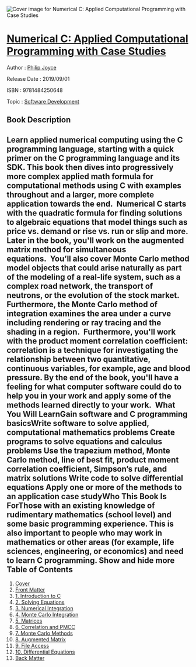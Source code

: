 ![Cover image for Numerical C: Applied Computational Programming with Case Studies](https://imgdetail.ebookreading.net/cover/cover/20200215/EB9781484250648.jpg)

[Numerical C: Applied Computational Programming with Case Studies](https://ebookreading.net/view/book/Numerical+C%3A+Applied+Computational+Programming+with+Case+Studies-EB9781484250648_1.html "Numerical C: Applied Computational Programming with Case Studies")
====================================================================================================================

Author : [Philip Joyce](https://ebookreading.net/search/author/Philip+Joyce)

Release Date : 2019/09/01

ISBN : 9781484250648

Topic : [Software Development](https://ebookreading.net/search/category/software-development)

Book Description
-----------------

 Learn applied numerical computing using the C programming language, starting with a quick primer on the C programming language and its SDK. This book then dives into progressively more complex applied math formula for computational methods using C with examples throughout and a larger, more complete application towards the end.  Numerical C starts with the quadratic formula for finding solutions to algebraic equations that model things such as price vs. demand or rise vs. run or slip and more. Later in the book, you'll work on the augmented matrix method for simultaneous equations.  You’ll also cover Monte Carlo method model objects that could arise naturally as part of the modeling of a real-life system, such as a complex road network, the transport of neutrons, or the evolution of the stock market. Furthermore, the Monte Carlo method of integration examines the area under a curve including rendering or ray tracing and the shading in a region.  Furthermore, you'll work with the product moment correlation coefficient: correlation is a technique for investigating the relationship between two quantitative, continuous variables, for example, age and blood pressure. By the end of the book, you'll have a feeling for what computer software could do to help you in your work and apply some of the methods learned directly to your work.  What You Will LearnGain software and C programming basicsWrite software to solve applied, computational mathematics problems Create programs to solve equations and calculus problems Use the trapezium method, Monte Carlo method, line of best fit, product moment correlation coefficient, Simpson’s rule, and matrix solutions Write code to solve differential equations Apply one or more of the methods to an application case studyWho This Book Is ForThose with an existing knowledge of rudimentary mathematics (school level) and some basic programming experience. This is also important to people who may work in mathematics or other areas (for example, life sciences, engineering, or economics) and need to learn C programming.        Show and hide more                
Table of Contents
-----------------

1. [Cover](https://ebookreading.net/view/book/Numerical+C%3A+Applied+Computational+Programming+with+Case+Studies-EB9781484250648_1.html)
1. [Front Matter](https://ebookreading.net/view/book/Numerical+C%3A+Applied+Computational+Programming+with+Case+Studies-EB9781484250648_2.html)
1. [1. Introduction to C](https://ebookreading.net/view/book/Numerical+C%3A+Applied+Computational+Programming+with+Case+Studies-EB9781484250648_3.html)
1. [2. Solving Equations](https://ebookreading.net/view/book/Numerical+C%3A+Applied+Computational+Programming+with+Case+Studies-EB9781484250648_4.html)
1. [3. Numerical Integration](https://ebookreading.net/view/book/Numerical+C%3A+Applied+Computational+Programming+with+Case+Studies-EB9781484250648_5.html)
1. [4. Monte Carlo Integration](https://ebookreading.net/view/book/Numerical+C%3A+Applied+Computational+Programming+with+Case+Studies-EB9781484250648_6.html)
1. [5. Matrices](https://ebookreading.net/view/book/Numerical+C%3A+Applied+Computational+Programming+with+Case+Studies-EB9781484250648_7.html)
1. [6. Correlation and PMCC](https://ebookreading.net/view/book/Numerical+C%3A+Applied+Computational+Programming+with+Case+Studies-EB9781484250648_8.html)
1. [7. Monte Carlo Methods](https://ebookreading.net/view/book/Numerical+C%3A+Applied+Computational+Programming+with+Case+Studies-EB9781484250648_9.html)
1. [8. Augmented Matrix](https://ebookreading.net/view/book/Numerical+C%3A+Applied+Computational+Programming+with+Case+Studies-EB9781484250648_10.html)
1. [9. File Access](https://ebookreading.net/view/book/Numerical+C%3A+Applied+Computational+Programming+with+Case+Studies-EB9781484250648_11.html)
1. [10. Differential Equations](https://ebookreading.net/view/book/Numerical+C%3A+Applied+Computational+Programming+with+Case+Studies-EB9781484250648_12.html)
1. [Back Matter](https://ebookreading.net/view/book/Numerical+C%3A+Applied+Computational+Programming+with+Case+Studies-EB9781484250648_13.html)
